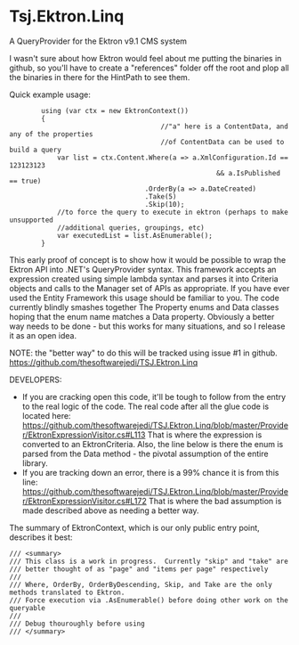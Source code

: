 Tsj.Ektron.Linq
===============

A QueryProvider for the Ektron v9.1 CMS system

I wasn't sure about how Ektron would feel about me putting the binaries 
in github, so you'll have to create a "references" folder off the root and 
plop all the binaries in there for the HintPath to see them.  

Quick example usage:

            using (var ctx = new EktronContext())
            {
                                          //"a" here is a ContentData, and any of the properties
                                          //of ContentData can be used to build a query
                var list = ctx.Content.Where(a => a.XmlConfiguration.Id == 123123123 
                                                        && a.IsPublished == true)
                                      .OrderBy(a => a.DateCreated)
                                      .Take(5)
                                      .Skip(10);
                //to force the query to execute in ektron (perhaps to make unsupported
                //additional queries, groupings, etc)
                var executedList = list.AsEnumerable();
            }


This early proof of concept is to show how it would be possible to wrap the
Ektron API into .NET's QueryProvider syntax.  This framework accepts an expression created
using simple lambda syntax and parses it into Criteria objects and calls to the Manager set
of APIs as appropriate.  If you have ever used the Entity Framework
this usage should be familiar to you.  The code currently blindly smashes together
The Property enums and Data classes hoping that the enum name matches a Data property.
Obviously a better way needs to be done - but this works for many situations, and
so I release it as an open idea.

NOTE: the "better way" to do this will be tracked using issue #1 in github. https://github.com/thesoftwarejedi/TSJ.Ektron.Linq

DEVELOPERS: 
- If you are cracking open this code, it'll be tough to follow from the entry to the real logic of the code.  The real code after all the glue code is located here: https://github.com/thesoftwarejedi/TSJ.Ektron.Linq/blob/master/Provider/EktronExpressionVisitor.cs#L113  That is where the expression is converted to an EktronCriteria.  Also, the line below is there the enum is parsed from the Data method - the pivotal assumption of the entire library.
- If you are tracking down an error, there is a 99% chance it is from this line: https://github.com/thesoftwarejedi/TSJ.Ektron.Linq/blob/master/Provider/EktronExpressionVisitor.cs#L172  That is where the bad assumption is made described above as needing a better way.

The summary of EktronContext, which is our only public entry point, describes it best:

    /// <summary>
    /// This class is a work in progress.  Currently "skip" and "take" are 
    /// better thought of as "page" and "items per page" respectively
    /// 
    /// Where, OrderBy, OrderByDescending, Skip, and Take are the only methods translated to Ektron.
    /// Force execution via .AsEnumerable() before doing other work on the queryable
    /// 
    /// Debug thouroughly before using
    /// </summary>
